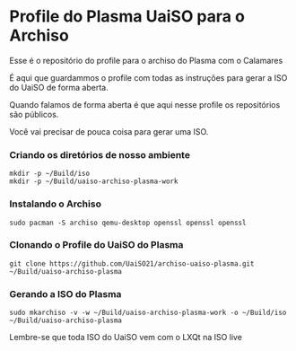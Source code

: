 # Profile do Plasma UaiSO para o Archiso

Esse é o repositório do profile para o archiso do Plasma com o Calamares

É aqui que guardammos o profile com todas as instruções para gerar a ISO do UaiSO de forma aberta.

Quando falamos de forma aberta é que aqui nesse profile os repositórios são públicos.

Você vai precisar de pouca coisa para gerar uma ISO.

### Criando os diretórios de nosso ambiente

```
mkdir -p ~/Build/iso
mkdir -p ~/Build/uaiso-archiso-plasma-work
```
### Instalando o Archiso
```
sudo pacman -S archiso qemu-desktop openssl openssl openssl
```
### Clonando o Profile do UaiSO do Plasma
```
git clone https://github.com/UaiSO21/archiso-uaiso-plasma.git ~/Build/uaiso-archiso-plasma
```
### Gerando a ISO do Plasma
```
sudo mkarchiso -v -w ~/Build/uaiso-archiso-plasma-work -o ~/Build/iso ~/Build/uaiso-archiso-plasma 
```

Lembre-se que toda ISO do UaiSO vem com o LXQt na ISO live  
